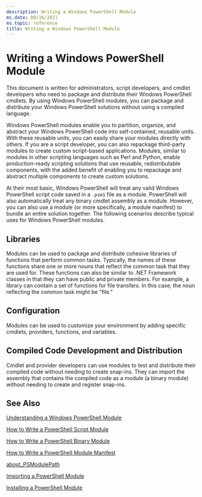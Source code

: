 ```yaml
---
description: Writing a Windows PowerShell Module
ms.date: 09/16/2021
ms.topic: reference
title: Writing a Windows PowerShell Module
---
```

# Writing a Windows PowerShell Module

This document is written for administrators, script developers, and cmdlet developers who need to
package and distribute their Windows PowerShell cmdlets. By using Windows PowerShell modules, you
can package and distribute your Windows PowerShell solutions without using a compiled language.

Windows PowerShell modules enable you to partition, organize, and abstract your Windows PowerShell
code into self-contained, reusable units. With these reusable units, you can easily share your
modules directly with others. If you are a script developer, you can also repackage third-party
modules to create custom script-based applications. Modules, similar to modules in other scripting
languages such as Perl and Python, enable production-ready scripting solutions that use reusable,
redistributable components, with the added benefit of enabling you to repackage and abstract
multiple components to create custom solutions.

At their most basic, Windows PowerShell will treat any valid Windows PowerShell script code saved in
a `.psm1` file as a module. PowerShell will also automatically treat any binary cmdlet assembly as a
module. However, you can also use a module (or more specifically, a module manifest) to bundle an
entire solution together. The following scenarios describe typical uses for Windows PowerShell
modules.

## Libraries

Modules can be used to package and distribute cohesive libraries of functions that perform common
tasks. Typically, the names of these functions share one or more nouns that reflect the common task
that they are used for. These functions can also be similar to .NET Framework classes in that they
can have public and private members. For example, a library can contain a set of functions for file
transfers. In this case, the noun reflecting the common task might be "file."

## Configuration

Modules can be used to customize your environment by adding specific cmdlets, providers, functions,
and variables.

## Compiled Code Development and Distribution

Cmdlet and provider developers can use modules to test and distribute their compiled code without
needing to create snap-ins. They can import the assembly that contains the compiled code as a module
(a binary module) without needing to create and register snap-ins.

## See Also

[Understanding a Windows PowerShell Module](./understanding-a-windows-powershell-module.md)

[How to Write a PowerShell Script Module](./how-to-write-a-powershell-script-module.md)

[How to Write a PowerShell Binary Module](./how-to-write-a-powershell-binary-module.md)

[How to Write a PowerShell Module Manifest](how-to-write-a-powershell-module-manifest.md)

[about_PSModulePath](/powershell/module/microsoft.powershell.core/about/about_psmodulepath)

[Importing a PowerShell Module](./importing-a-powershell-module.md)

[Installing a PowerShell Module](./installing-a-powershell-module.md)
